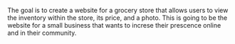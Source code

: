 The goal is to create a website for a grocery store that allows users to view the inventory within the store, its price, and a photo. This is going to be the website for a small business that wants to increse their prescence online and in their community. 
